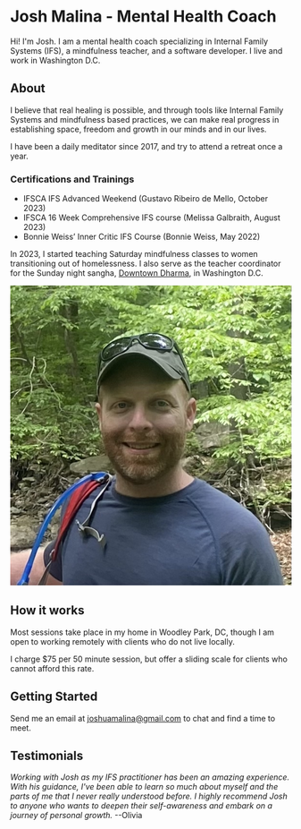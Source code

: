 # Josh Malina - Mental Health Coach

Hi! I'm Josh. I am a mental health coach specializing in Internal Family Systems (IFS), a mindfulness teacher, and a software developer. I live and work in Washington D.C.

## About

I believe that real healing is possible, and through tools like Internal Family Systems and mindfulness based practices, we can make real progress in establishing space, freedom and growth in our minds and in our lives.

I have been a daily meditator since 2017, and try to attend a retreat once a year.

### Certifications and Trainings

- IFSCA IFS Advanced Weekend (Gustavo Ribeiro de Mello, October 2023)
- IFSCA 16 Week Comprehensive IFS course (Melissa Galbraith, August 2023)
- Bonnie Weiss’ Inner Critic IFS Course (Bonnie Weiss, May 2022)


In 2023, I started teaching Saturday mindfulness classes to women transitioning out of homelessness. I also serve as the teacher coordinator for the Sunday night sangha, [Downtown Dharma](https://www.downtowndharmadc.org/), in Washington D.C.

![image](docs/assets/me_woods.jpg)

## How it works

Most sessions take place in my home in Woodley Park, DC, though I am open to working remotely with clients who do not live locally. 

I charge $75 per 50 minute session, but offer a sliding scale for clients who cannot afford this rate. 

## Getting Started

Send me an email at joshuamalina@gmail.com to chat and find a time to meet.

## Testimonials

*Working with Josh as my IFS practitioner has been an amazing experience. With his guidance, I've been able to learn so much about myself and the parts of me that I never really understood before. I highly recommend Josh to anyone who wants to deepen their self-awareness and embark on a journey of personal growth.* --Olivia
